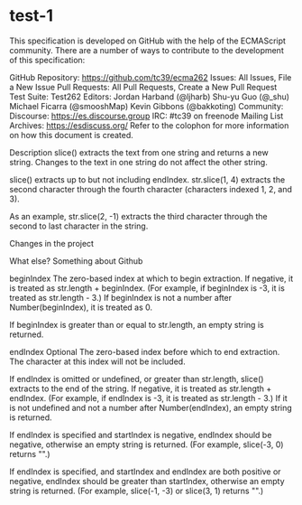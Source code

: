 # test-1
This specification is developed on GitHub with the help of the ECMAScript community. There are a number of ways to contribute to the development of this specification:

GitHub Repository: https://github.com/tc39/ecma262
Issues: All Issues, File a New Issue
Pull Requests: All Pull Requests, Create a New Pull Request
Test Suite: Test262
Editors:
Jordan Harband (@ljharb)
Shu-yu Guo (@_shu)
Michael Ficarra (@smooshMap)
Kevin Gibbons (@bakkoting)
Community:
Discourse: https://es.discourse.group
IRC: #tc39 on freenode
Mailing List Archives: https://esdiscuss.org/
Refer to the colophon for more information on how this document is created.

Description
slice() extracts the text from one string and returns a new string. Changes to the text in one string do not affect the other string.

slice() extracts up to but not including endIndex. str.slice(1, 4) extracts the second character through the fourth character (characters indexed 1, 2, and 3).

As an example, str.slice(2, -1) extracts the third character through the second to last character in the string.


Changes in the project

What else?
Something about Github


beginIndex
The zero-based index at which to begin extraction. If negative, it is treated as str.length + beginIndex. (For example, if beginIndex is -3, it is treated as str.length - 3.) If beginIndex is not a number after Number(beginIndex), it is treated as 0.

If beginIndex is greater than or equal to str.length, an empty string is returned.

endIndex Optional
The zero-based index before which to end extraction. The character at this index will not be included.

If endIndex is omitted or undefined, or greater than str.length, slice() extracts to the end of the string. If negative, it is treated as str.length + endIndex. (For example, if endIndex is -3, it is treated as str.length - 3.) If it is not undefined and not a number after Number(endIndex), an empty string is returned.

If endIndex is specified and startIndex is negative, endIndex should be negative, otherwise an empty string is returned. (For example, slice(-3, 0) returns "".)

If endIndex is specified, and startIndex and endIndex are both positive or negative, endIndex should be greater than startIndex, otherwise an empty string is returned. (For example, slice(-1, -3) or slice(3, 1) returns "".)
